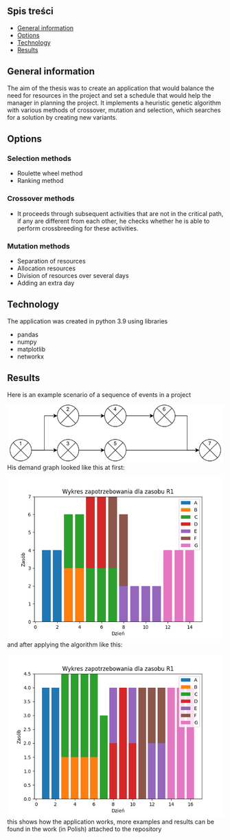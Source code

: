  ## Spis treści
* [General information](#general-information)
* [Options](#options)
* [Technology](#technology)
* [Results](#results)


## General information
The aim of the thesis was to create an application that would balance the need for resources in the project and set a schedule that would help the manager in planning the project. It implements a heuristic genetic algorithm with various methods of crossover, mutation and selection, which searches for a solution by creating new variants. 

## Options

### Selection methods
* Roulette wheel method
* Ranking method

### Crossover methods
* It proceeds through subsequent activities that are not in the critical path, if any
are different from each other, he checks whether he is able to perform crossbreeding for these activities.

### Mutation methods
* Separation of resources
* Allocation resources
* Division of resources over several days
* Adding an extra day

## Technology
The application was created in python 3.9 using libraries
* pandas
* numpy
* matplotlib
* networkx

## Results
Here is an example scenario of a sequence of events in a project

![Event sequence diagram](./Image/Gant.png)
His demand graph looked like this at first:

![Start diagram](./Image/Start.png)
and after applying the algorithm like this:

![Start diagram](./Image/End.png)
this shows how the application works, more examples and results can be found in the work (in Polish) attached to the repository



 
 
